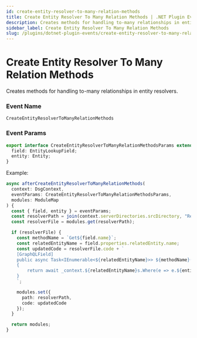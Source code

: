 ```yaml
---
id: create-entity-resolver-to-many-relation-methods
title: Create Entity Resolver To Many Relation Methods | .NET Plugin Event
description: Creates methods for handling to-many relationships in entity resolvers.
sidebar_label: Create Entity Resolver To Many Relation Methods
slug: /plugins/dotnet-plugin-events/create-entity-resolver-to-many-relation-methods
---
```


# Create Entity Resolver To Many Relation Methods


Creates methods for handling to-many relationships in entity resolvers.

### Event Name

`CreateEntityResolverToManyRelationMethods`

### Event Params

```ts
export interface CreateEntityResolverToManyRelationMethodsParams extends EventParams {
  field: EntityLookupField;
  entity: Entity;
}
```

Example:

```ts
async afterCreateEntityResolverToManyRelationMethods(
  context: DsgContext,
  eventParams: CreateEntityResolverToManyRelationMethodsParams,
  modules: ModuleMap
) {
  const { field, entity } = eventParams;
  const resolverPath = join(context.serverDirectories.srcDirectory, "Resolvers", `${entity.name}Resolver.cs`);
  const resolverFile = modules.get(resolverPath);

  if (resolverFile) {
    const methodName = `Get${field.name}`;
    const relatedEntityName = field.properties.relatedEntity.name;
    const updatedCode = resolverFile.code + `
    [GraphQLField]
    public async Task<IEnumerable<${relatedEntityName}>> ${methodName}([Parent] ${entity.name} parent)
    {
        return await _context.${relatedEntityName}s.Where(e => e.${entity.name}Id == parent.Id).ToListAsync();
    }
    `;

    modules.set({
      path: resolverPath,
      code: updatedCode
    });
  }

  return modules;
}
```
